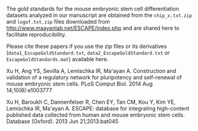 The gold standards for the mouse embryonic stem cell differentiation datasets analyzed in our manuscript are obtained from the `chip_x.txt.zip` and `logof.txt.zip` files downloaded from http://www.maayanlab.net/ESCAPE/index.php and are shared here to facilitate reproducibility.

Please cite these papers if you use the zip files or its derivatives (`data1_EscapeGoldStandard.txt`, `data2_EscapeGoldStandard.txt` or `EscapeGoldStandards.mat`) available here.

Xu H, Ang YS, Sevilla A, Lemischka IR, Ma'ayan A.
Construction and validation of a regulatory network for pluripotency and self-renewal of mouse embryonic stem cells.
PLoS Comput Biol. 2014 Aug 14;10(8):e1003777

Xu H, Baroukh C, Dannenfelser R, Chen EY, Tan CM, Kou Y, Kim YE, Lemischka IR, Ma'ayan A.
ESCAPE: database for integrating high-content published data collected from human and mouse embryonic stem cells.
Database (Oxford). 2013 Jun 21;2013:bat045
